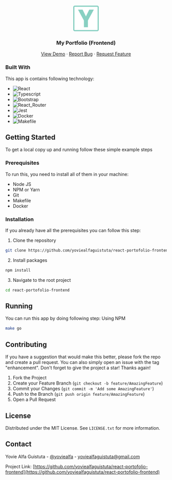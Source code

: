 <div id="top"></div>

<!-- PROJECT LOGO -->
<br />
<div align="center">
  <a href="https://github.com/yoviealfaguistuta/react-portofolio-frontend">
    <img src="public/logo.png" alt="Logo" width="80" height="80">
  </a>

  <h3 align="center">My Portfolio (Frontend)</h3>

  <p align="center">
    <a href="http://yoviealfaguistuta.site">View Demo</a>
    ·
    <a href="https://github.com/yoviealfaguistuta/react-portofolio-frontend/issues">Report Bug</a>
    ·
    <a href="https://github.com/yoviealfaguistuta/react-portofolio-frontend/issues">Request Feature</a>
  </p>
</div>



### Built With

This app is contains following technology:

* ![React](https://img.shields.io/badge/-React-0D1117?style=flat&logo=react)&nbsp;
* ![Typescript](https://img.shields.io/badge/-React-0D1117?style=flat&logo=typescript)&nbsp;
* ![Bootstrap](https://img.shields.io/badge/-Bootstrap-0D1117?style=flat&logo=bootstrap)&nbsp;
* ![React_Router](https://img.shields.io/badge/React_Router-0D1117?style=flat&logo=react-router)&nbsp;
* ![Jest](https://img.shields.io/badge/Jest-0D1117?style=flat&logo=Jest)&nbsp;
* ![Docker](https://img.shields.io/badge/Docker-0D1117?style=flat&logo=docker)&nbsp;
* ![Makefile](https://img.shields.io/badge/Makefile-0D1117?style=flat&logo=makefile)&nbsp;

<!-- GETTING STARTED -->
## Getting Started

To get a local copy up and running follow these simple example steps

### Prerequisites

To run this, you need to install all of them in your machine:
- Node JS
- NPM or Yarn
- Git
- Makefile
- Docker

### Installation 

If you already have all the prerequisites you can follow this step:

1. Clone the repository
 ```sh
 git clone https://github.com/yoviealfaguistuta/react-portofolio-frontend.git
 ```
2. Install packages
  ```sh
  npm install
  ```
3. Navigate to the root project
  ```sh
  cd react-portofolio-frontend
  ```
<!-- USAGE EXAMPLES -->
## Running

You can run this app by doing following step:
Using NPM
  ```sh
  make go 
  ```
 
<!-- CONTRIBUTING -->
## Contributing

If you have a suggestion that would make this better, please fork the repo and create a pull request. You can also simply open an issue with the tag "enhancement".
Don't forget to give the project a star! Thanks again!

1. Fork the Project
2. Create your Feature Branch (`git checkout -b feature/AmazingFeature`)
3. Commit your Changes (`git commit -m 'Add some AmazingFeature'`)
4. Push to the Branch (`git push origin feature/AmazingFeature`)
5. Open a Pull Request

<!-- LICENSE -->
## License

Distributed under the MIT License. See `LICENSE.txt` for more information.

<!-- CONTACT -->
## Contact

Yovie Alfa Guistuta - [@yoviealfa](https://www.instagram.com/yoviealfa/) - yoviealfaguistuta@gmail.com

Project Link: [https://github.com/yoviealfaguistuta/react-portofolio-frontend](https://github.com/yoviealfaguistuta/react-portofolio-frontend)
